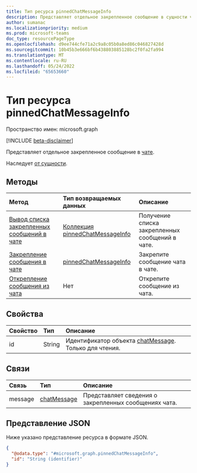 ```yaml
---
title: Тип ресурса pinnedChatMessageInfo
description: Представляет отдельное закрепленное сообщение в сущности чата.
author: sumanac
ms.localizationpriority: medium
ms.prod: microsoft-teams
doc_type: resourcePageType
ms.openlocfilehash: d9ee744cfe71a2c9a8c05b0a8ed86c046827428d
ms.sourcegitcommit: 10b45b3e666bf6b438803885128bc2f0fa2fa994
ms.translationtype: MT
ms.contentlocale: ru-RU
ms.lasthandoff: 05/24/2022
ms.locfileid: "65653660"
---
```

# <a name="pinnedchatmessageinfo-resource-type"></a>Тип ресурса pinnedChatMessageInfo

Пространство имен: microsoft.graph

[!INCLUDE [beta-disclaimer](../../includes/beta-disclaimer.md)]

Представляет отдельное закрепленное сообщение в [чате](chat.md).


Наследует [от сущности](../resources/entity.md).

## <a name="methods"></a>Методы
|Метод|Тип возвращаемых данных|Описание|
|:---|:---|:---|
|[Вывод списка закрепленных сообщений в чате](../api/chat-list-pinnedmessages.md)|[Коллекция pinnedChatMessageInfo](../resources/pinnedchatmessageinfo.md)|Получение списка закрепленных сообщений в чате.|
|[Закрепление сообщения в чате](../api/chat-post-pinnedmessages.md)|[pinnedChatMessageInfo](../resources/pinnedchatmessageinfo.md)|Закрепите сообщение чата в чате.|
|[Открепление сообщения из чата](../api/chat-delete-pinnedmessages.md)|Нет|Открепите сообщение из чата.|

## <a name="properties"></a>Свойства
|Свойство|Тип|Описание|
|:---|:---|:---|
| id| String| Идентификатор объекта [chatMessage](../resources/chatmessage.md). Только для чтения. |

## <a name="relationships"></a>Связи
|Связь|Тип|Описание|
|:---|:---|:---|
| message | [chatMessage](../resources/chatmessage.md) | Представляет сведения о закрепленных сообщениях чата.|

## <a name="json-representation"></a>Представление JSON
Ниже указано представление ресурса в формате JSON.
<!-- {
  "blockType": "resource",
  "keyProperty": "id",
  "@odata.type": "microsoft.graph.pinnedChatMessageInfo",
  "baseType": "microsoft.graph.entity",
  "openType": false
}
-->
``` json
{
  "@odata.type": "#microsoft.graph.pinnedChatMessageInfo",
  "id": "String (identifier)"
}
```

